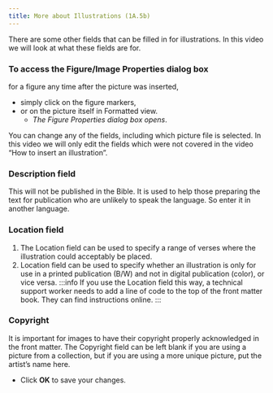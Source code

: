 ```yaml
---
title: More about Illustrations (1A.5b)
---
```

There are some other fields that can be filled in for illustrations. 
In this video we will look at what these fields are for. 

### To access the Figure/Image Properties dialog box 
for a figure any time after the picture was inserted, 
-  simply click on the figure markers, 
-  or on the picture itself in Formatted view.   
   - *The Figure Properties dialog box opens*. 

You can change any of the fields, including which picture file is selected. 
In this video we will only edit the fields which were not covered in the video “How to insert an illustration”. 

### Description field 
This will not be published in the Bible. It is used to help those preparing the text for publication who are unlikely to speak the language. So enter it in another language.



### Location field 
1. The Location field can be used to specify a range of verses where the illustration could acceptably be placed. 
2. Location field can be used to specify whether an illustration is only for use in a printed publication (B/W) and not in digital publication (color), or vice versa. 
:::info
If you use the Location field this way, a technical support worker needs to add a line of code to the top of the front matter book. They can find instructions online.
:::

### Copyright 
It is important for images to have their copyright properly acknowledged in the front matter. 
The Copyright field can be left blank if you are using a picture from a collection, but if you are using a more unique picture, put the artist’s name here. 
-  Click **OK** to save your changes.

